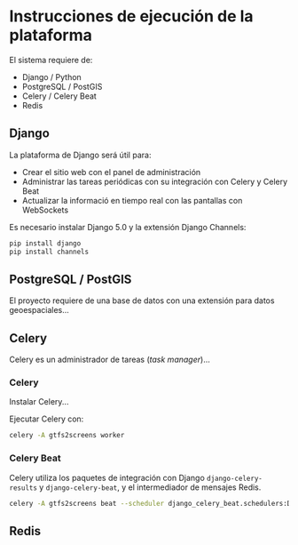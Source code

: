# Instrucciones de ejecución de la plataforma

El sistema requiere de:

- Django / Python
- PostgreSQL / PostGIS
- Celery / Celery Beat
- Redis

## Django

La plataforma de Django será útil para:

- Crear el sitio web con el panel de administración
- Administrar las tareas periódicas con su integración con Celery y Celery Beat
- Actualizar la informació en tiempo real con las pantallas con WebSockets

Es necesario instalar Django 5.0 y la extensión Django Channels:

```bash
pip install django
pip install channels
```

## PostgreSQL / PostGIS

El proyecto requiere de una base de datos con una extensión para datos geoespaciales...

## Celery

Celery es un administrador de tareas (_task manager_)...

### Celery

Instalar Celery...

Ejecutar Celery con:

```bash
celery -A gtfs2screens worker
```

### Celery Beat

Celery utiliza los paquetes de integración con Django `django-celery-results` y `django-celery-beat`, y el intermediador de mensajes Redis.

```bash
celery -A gtfs2screens beat --scheduler django_celery_beat.schedulers:DatabaseScheduler --loglevel=info
```

## Redis

